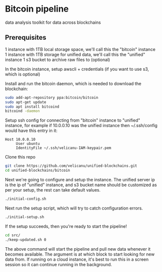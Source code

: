 # Bitcoin pipeline
data analysis toolkit for data across blockchains

## Prerequisites
1 instance with 1TB local storage space, we'll call this the "bitcoin" instance
1 instance with 1TB storage for unified data, we'll call this the "unified" instance
1 s3 bucket to archive raw files to (optional)

In the bitcoin instance, setup awscli + credentials (if you want to use s3, which is optional)

Install and run the bitcoin daemon, which is needed to download the blockchain:
```bash
sudo add-apt-repository ppa:bitcoin/bitcoin
sudo apt-get update
sudo apt install bitcoind
bitcoind -daemon
```

Setup ssh config for connecting from "bitcoin" instance to "unified" instance, for example if 10.0.0.10 was the unified instance then ~/.ssh/config would have this entry in it:
```b
Host 10.0.0.10
     User ubuntu
     IdentityFile ~/.ssh/velicanu-IAM-keypair.pem
```

Clone this repo
```bash
git clone https://github.com/velicanu/unified-blockchains.git
cd unified-blockchains/bitcoin
```

Next we're going to configure and setup the instance. The unified server ip is the ip of "unified" instance, and s3 bucket name should be customized as per your setup, the rest can take default values.

```bash
./initial-config.sh
```

Next run the setup script, which will try to catch configuration errors.

```bash
./initial-setup.sh
```

If the setup succeeds, then you're ready to start the pipeline!

```bash
cd src/
./keep-updated.sh 0
```

The above command will start the pipeline and pull new data whenever it becomes available. The argument is at which block to start looking for new data from. If running on a cloud instance, it's best to run this in a screen session so it can continue running in the background.

